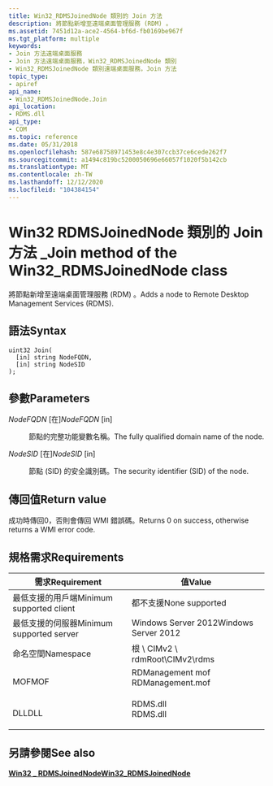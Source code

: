 ```yaml
---
title: Win32_RDMSJoinedNode 類別的 Join 方法
description: 將節點新增至遠端桌面管理服務 (RDM) 。
ms.assetid: 7451d12a-ace2-4564-bf6d-fb0169be967f
ms.tgt_platform: multiple
keywords:
- Join 方法遠端桌面服務
- Join 方法遠端桌面服務，Win32_RDMSJoinedNode 類別
- Win32_RDMSJoinedNode 類別遠端桌面服務，Join 方法
topic_type:
- apiref
api_name:
- Win32_RDMSJoinedNode.Join
api_location:
- RDMS.dll
api_type:
- COM
ms.topic: reference
ms.date: 05/31/2018
ms.openlocfilehash: 587e68758971453e8c4e307ccb37ce6cede262f7
ms.sourcegitcommit: a1494c819bc5200050696e66057f1020f5b142cb
ms.translationtype: MT
ms.contentlocale: zh-TW
ms.lasthandoff: 12/12/2020
ms.locfileid: "104384154"
---
```

# <a name="join-method-of-the-win32_rdmsjoinednode-class"></a><span data-ttu-id="7a249-106">Win32 RDMSJoinedNode 類別的 Join 方法 \_</span><span class="sxs-lookup"><span data-stu-id="7a249-106">Join method of the Win32\_RDMSJoinedNode class</span></span>

<span data-ttu-id="7a249-107">將節點新增至遠端桌面管理服務 (RDM) 。</span><span class="sxs-lookup"><span data-stu-id="7a249-107">Adds a node to Remote Desktop Management Services (RDMS).</span></span>

## <a name="syntax"></a><span data-ttu-id="7a249-108">語法</span><span class="sxs-lookup"><span data-stu-id="7a249-108">Syntax</span></span>


```mof
uint32 Join(
  [in] string NodeFQDN,
  [in] string NodeSID
);
```



## <a name="parameters"></a><span data-ttu-id="7a249-109">參數</span><span class="sxs-lookup"><span data-stu-id="7a249-109">Parameters</span></span>

<dl> <dt>

<span data-ttu-id="7a249-110">*NodeFQDN* \[在\]</span><span class="sxs-lookup"><span data-stu-id="7a249-110">*NodeFQDN* \[in\]</span></span>
</dt> <dd>

<span data-ttu-id="7a249-111">節點的完整功能變數名稱。</span><span class="sxs-lookup"><span data-stu-id="7a249-111">The fully qualified domain name of the node.</span></span>

</dd> <dt>

<span data-ttu-id="7a249-112">*NodeSID* \[在\]</span><span class="sxs-lookup"><span data-stu-id="7a249-112">*NodeSID* \[in\]</span></span>
</dt> <dd>

<span data-ttu-id="7a249-113">節點 (SID) 的安全識別碼。</span><span class="sxs-lookup"><span data-stu-id="7a249-113">The security identifier (SID) of the node.</span></span>

</dd> </dl>

## <a name="return-value"></a><span data-ttu-id="7a249-114">傳回值</span><span class="sxs-lookup"><span data-stu-id="7a249-114">Return value</span></span>

<span data-ttu-id="7a249-115">成功時傳回0，否則會傳回 WMI 錯誤碼。</span><span class="sxs-lookup"><span data-stu-id="7a249-115">Returns 0 on success, otherwise returns a WMI error code.</span></span>

## <a name="requirements"></a><span data-ttu-id="7a249-116">規格需求</span><span class="sxs-lookup"><span data-stu-id="7a249-116">Requirements</span></span>



| <span data-ttu-id="7a249-117">需求</span><span class="sxs-lookup"><span data-stu-id="7a249-117">Requirement</span></span> | <span data-ttu-id="7a249-118">值</span><span class="sxs-lookup"><span data-stu-id="7a249-118">Value</span></span> |
|-------------------------------------|---------------------------------------------------------------------------------------------|
| <span data-ttu-id="7a249-119">最低支援的用戶端</span><span class="sxs-lookup"><span data-stu-id="7a249-119">Minimum supported client</span></span><br/> | <span data-ttu-id="7a249-120">都不支援</span><span class="sxs-lookup"><span data-stu-id="7a249-120">None supported</span></span><br/>                                                                   |
| <span data-ttu-id="7a249-121">最低支援的伺服器</span><span class="sxs-lookup"><span data-stu-id="7a249-121">Minimum supported server</span></span><br/> | <span data-ttu-id="7a249-122">Windows Server 2012</span><span class="sxs-lookup"><span data-stu-id="7a249-122">Windows Server 2012</span></span><br/>                                                              |
| <span data-ttu-id="7a249-123">命名空間</span><span class="sxs-lookup"><span data-stu-id="7a249-123">Namespace</span></span><br/>                | <span data-ttu-id="7a249-124">根 \\ CIMv2 \\ rdm</span><span class="sxs-lookup"><span data-stu-id="7a249-124">Root\\CIMv2\\rdms</span></span><br/>                                                                |
| <span data-ttu-id="7a249-125">MOF</span><span class="sxs-lookup"><span data-stu-id="7a249-125">MOF</span></span><br/>                      | <dl> <span data-ttu-id="7a249-126"><dt>RDManagement mof</dt></span><span class="sxs-lookup"><span data-stu-id="7a249-126"><dt>RDManagement.mof</dt></span></span> </dl> |
| <span data-ttu-id="7a249-127">DLL</span><span class="sxs-lookup"><span data-stu-id="7a249-127">DLL</span></span><br/>                      | <dl> <span data-ttu-id="7a249-128"><dt>RDMS.dll</dt></span><span class="sxs-lookup"><span data-stu-id="7a249-128"><dt>RDMS.dll</dt></span></span> </dl>         |



## <a name="see-also"></a><span data-ttu-id="7a249-129">另請參閱</span><span class="sxs-lookup"><span data-stu-id="7a249-129">See also</span></span>

<dl> <dt>

[<span data-ttu-id="7a249-130">**Win32 \_ RDMSJoinedNode**</span><span class="sxs-lookup"><span data-stu-id="7a249-130">**Win32\_RDMSJoinedNode**</span></span>](win32-rdmsjoinednode.md)
</dt> </dl>

 

 





